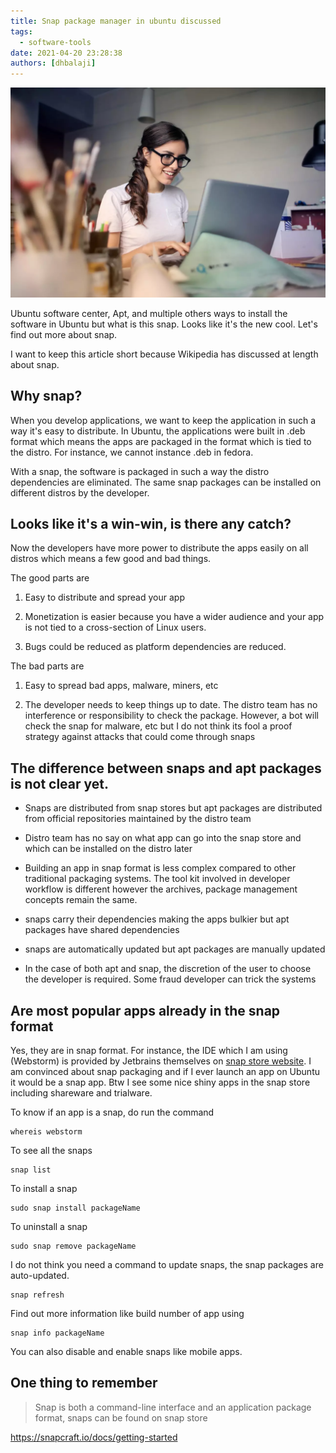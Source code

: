 ```yaml
---
title: Snap package manager in ubuntu discussed
tags:
  - software-tools
date: 2021-04-20 23:28:38
authors: [dhbalaji]
---
```


![lady-installing-snap-ubuntu](./assets/lady-installing-snap-ubuntu.webp)

Ubuntu software center, Apt, and multiple others ways to install the software in Ubuntu but what is this snap. Looks like it's the new cool. Let's find out more about snap.

 

I want to keep this article short because Wikipedia has discussed at length about snap.

## Why snap?

When you develop applications, we want to keep the application in such a way it's easy to distribute. In Ubuntu, the applications were built in .deb format which means the apps are packaged in the format which is tied to the distro. For instance, we cannot instance .deb in fedora.

With a snap, the software is packaged in such a way the distro dependencies are eliminated. The same snap packages can be installed on different distros by the developer.

## Looks like it's a win-win, is there any catch?

Now the developers have more power to distribute the apps easily on all distros which means a few good and bad things.

The good parts are 

1. Easy to distribute and spread your app

2. Monetization is easier because you have a wider audience and your app is not tied to a cross-section of Linux users.

3. Bugs could be reduced as platform dependencies are reduced.

The bad parts are 

1. Easy to spread bad apps, malware, miners, etc

2. The developer needs to keep things up to date. The distro team has no interference or responsibility to check the package. However, a bot will check the snap for malware, etc but I do not think its fool a proof strategy against attacks that could come through snaps

## The difference between snaps and apt packages is not clear yet.

- Snaps are distributed from snap stores but apt packages are distributed from official repositories maintained by the distro team

- Distro team has no say on what app can go into the snap store and which can be installed on the distro later

- Building an app in snap format is less complex compared to other traditional packaging systems. The tool kit involved in developer workflow is different however the archives, package management concepts remain the same.

- snaps carry their dependencies making the apps bulkier but apt packages have shared dependencies

- snaps are automatically updated but apt packages are manually updated

- In the case of both apt and snap, the discretion of the user to choose the developer is required. Some fraud developer can trick the systems

## Are most popular apps already in the snap format

Yes, they are in snap format. For instance, the IDE which I am using (Webstorm) is provided by Jetbrains themselves on [snap store website](https://snapcraft.io/). I am convinced about snap packaging and if I ever launch an app on Ubuntu it would be a snap app. Btw I see some nice shiny apps in the snap store including shareware and trialware.

To know if an app is a snap, do run the command

```shell
whereis webstorm
```

To see all the snaps

```shell
snap list
```

To install a snap

```shell
sudo snap install packageName
```

To uninstall a snap

```shell
sudo snap remove packageName
```

I do not think you need a command to update snaps, the snap packages are auto-updated. 

```shell
snap refresh
```

Find out more information like build number of app using

```shell
snap info packageName
```

You can also disable and enable snaps like mobile apps.

## One thing to remember

> Snap is both a command-line interface and an application package format, snaps can be found on snap store

https://snapcraft.io/docs/getting-started
